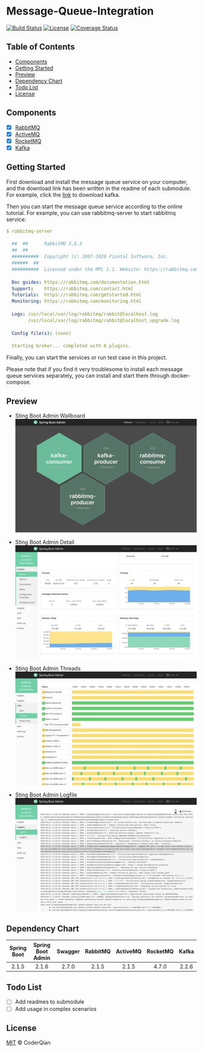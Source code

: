 # Message-Queue-Integration

[![Build Status](https://travis-ci.org/coderqianlq/message-queue-integration.svg?branch=master)](https://travis-ci.org/github/coderqianlq/message-queue-integration)
[![License](https://img.shields.io/badge/license-MIT-blue.svg)](LICENSE)
[![Coverage Status](https://coveralls.io/repos/github/coderqianlq/message-queue-integration/badge.svg)](https://coveralls.io/github/coderqianlq/message-queue-integration)

## Table of Contents

* [Components](#components)
* [Getting Started](#getting-started)
* [Preview](#preview)
* [Dependency Chart](#dependency-chart)
* [Todo List](#todo-list)
* [License](#license)

## Components

- [x] [RabbitMQ](message-queue-rabbitmq)
- [x] [ActiveMQ](message-queue-activemq)
- [x] [RocketMQ](message-queue-rocketmq)
- [x] [Kafka](message-queue-kafka)

## Getting Started

First download and install the message queue service on your computer, and the download link has been written in the readme of each submodule. For example, click the [link](message-queue-kafka/README.md#download) to download kafka.

Then you can start the message queue service according to the online tutorial. For example, you can use rabbitmq-server to start rabbitmq service: 

```yaml
$ rabbitmq-server

  ##  ##      RabbitMQ 3.8.3
  ##  ##
  ##########  Copyright (c) 2007-2020 Pivotal Software, Inc.
  ######  ##
  ##########  Licensed under the MPL 1.1. Website: https://rabbitmq.com

  Doc guides: https://rabbitmq.com/documentation.html
  Support:    https://rabbitmq.com/contact.html
  Tutorials:  https://rabbitmq.com/getstarted.html
  Monitoring: https://rabbitmq.com/monitoring.html

  Logs: /usr/local/var/log/rabbitmq/rabbit@localhost.log
        /usr/local/var/log/rabbitmq/rabbit@localhost_upgrade.log

  Config file(s): (none)

  Starting broker... completed with 6 plugins.
```

Finally, you can start the services or run test case in this project.

Please note that if you find it very troublesome to install each message queue services separately, you can install and start them through docker-compose.

## Preview

* Sting Boot Admin Wallboard
![Admin Wallboard](screenshots/Sprin%20Boot%20Admin%20Wallboard.png)

* Sting Boot Admin Detail
![Admin Detail](screenshots/Spring%20Boot%20Admin%20Detail.png)

* Sting Boot Admin Threads
![Admin Threads](screenshots/Spring%20Boot%20Admin%20Threads.png)

* Sting Boot Admin Logfile
![Admin Logfile](screenshots/Spring%20Boot%20Admin%20Logfile.png)

## Dependency Chart

| Spring Boot | Spring Boot Admin | Swagger | RabbitMQ | ActiveMQ | RocketMQ | Kafka |
| :---------: | :---------------: | :-----: | :------: | :------: | :------: | :---: |
|    2.1.5    |       2.1.6       |  2.7.0  |  2.1.5   |  2.1.5   |   4.7.0  | 2.2.6 |

## Todo List
- [ ] Add readmes to submodule
- [ ] Add usage in complex scenarios

## License

[MIT](LICENSE) © CoderQian